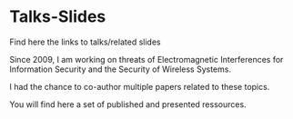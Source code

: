 # Talks-Slides
Find here the links to talks/related slides 

Since 2009, I am working on threats of Electromagnetic Interferences for Information Security and the Security of Wireless Systems.

I had the chance to co-author multiple papers related to these topics.

You will find here a set of published and presented ressources.
